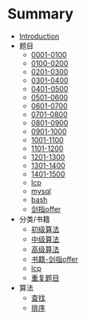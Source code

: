 # Summary

* [Introduction](README.md)
* 题目
    - [0001-0100](docs/source/question/0001-0100.md)
    - [0100-0200](docs/source/question/0101-0200.md)
    - [0201-0300](docs/source/question/0201-0300.md)
    - [0301-0400](docs/source/question/0301-0400.md)
    - [0401-0500](docs/source/question/0401-0500.md)
    - [0501-0600](docs/source/question/0501-0600.md)
    - [0601-0700](docs/source/question/0601-0700.md)
    - [0701-0800](docs/source/question/0701-0800.md)
    - [0801-0900](docs/source/question/0801-0900.md)
    - [0901-1000](docs/source/question/0901-1000.md)
    - [1001-1100](docs/source/question/1001-1100.md)
    - [1101-1200](docs/source/question/1101-1200.md)
    - [1201-1300](docs/source/question/1201-1300.md)
    - [1301-1400](docs/source/question/1301-1400.md)
    - [1401-1500](docs/source/question/1401-1500.md)
    - [lcp](docs/source/question/lcp.md)
    - [mysql](docs/source/question/mysql.md)
    - [bash](docs/source/question/bash.md)
    - [剑指offer](docs/source/question/offer.md)
* 分类/书籍
    - [初级算法](docs/source/classification/easy.md)
    - [中级算法](docs/source/classification/medium.md)
    - [高级算法](docs/source/classification/hard.md)
    - [书籍-剑指offer](docs/source/classification/offer.md)
    - [lcp](docs/source/classification/lcp.md)
    - [重复题目](docs/source/question/same.md)
* 算法
    - [查找](docs/source/algorithm/1-search.md)
    - [排序](docs/source/algorithm/2-sort.md)
    
    